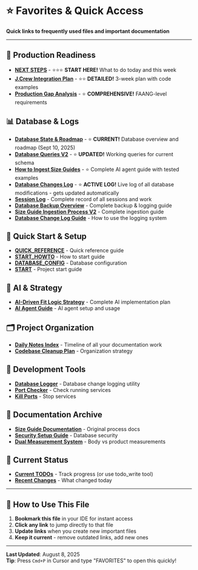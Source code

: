 # ⭐ Favorites & Quick Access

**Quick links to frequently used files and important documentation**

---

## 🚀 **Production Readiness** 

- **[NEXT STEPS](NEXT_STEPS.md)** - ⭐⭐⭐ **START HERE!** What to do today and this week
- **[J.Crew Integration Plan](JCREW_INTEGRATION_PLAN.md)** - ⭐⭐ **DETAILED!** 3-week plan with code examples
- **[Production Gap Analysis](PRODUCTION_READINESS_GAP_ANALYSIS.md)** - ⭐ **COMPREHENSIVE!** FAANG-level requirements

## 📊 **Database & Logs**

- **[Database State & Roadmap](DATABASE_STATE_2025_09_10.md)** - ⭐ **CURRENT!** Database overview and roadmap (Sept 10, 2025)
- **[Database Queries V2](DATABASE_QUERIES_V2.md)** - ⭐ **UPDATED!** Working queries for current schema
- **[How to Ingest Size Guides](howto_ingest_sizeguide.md)** - ⭐ Complete AI agent guide with tested examples
- **[Database Changes Log](dev/logs/database_changes.log)** - ⭐ **ACTIVE LOG!** Live log of all database modifications - gets updated automatically
- **[Session Log](daily-notes/2025-08-08/SESSION_LOG.md)** - Complete record of all sessions and work
- **[Database Backup Overview](daily-notes/2025-08-08/database_backup_overview.md)** - Complete backup & logging guide
- **[Size Guide Ingestion Process V2](daily-notes/2025-08-08/SIZE_GUIDE_INGESTION_COMPLETE_PROCESS_V2.md)** - Complete ingestion guide
- **[Database Change Log Guide](daily-notes/2025-08-08/DATABASE_CHANGE_LOG_GUIDE.md)** - How to use the logging system

## 🚀 **Quick Start & Setup**

- **[QUICK_REFERENCE](daily-notes/2025-07-24/QUICK_REFERENCE.md)** - Quick reference guide
- **[START_HOWTO](daily-notes/2025-07-21/START_HOWTO.md)** - How to start guide
- **[DATABASE_CONFIG](daily-notes/2025-07-21/DATABASE_CONFIG.md)** - Database configuration
- **[START](daily-notes/2025-07-21/START.md)** - Project start guide

## 🧠 **AI & Strategy**

- **[AI-Driven Fit Logic Strategy](daily-notes/2025-08-08/AI_DRIVEN_FIT_LOGIC_STRATEGY.md)** - Complete AI implementation plan
- **[AI Agent Guide](daily-notes/2025-08-07/AI_AGENT_GUIDE.md)** - AI agent setup and usage

## 🗂️ **Project Organization**

- **[Daily Notes Index](daily-notes/INDEX.md)** - Timeline of all your documentation work
- **[Codebase Cleanup Plan](daily-notes/2025-08-08/CODEBASE_CLEANUP_PLAN.md)** - Organization strategy

## 🔧 **Development Tools**

- **[Database Logger](dev/scripts/database/database_change_logger.py)** - Database change logging utility
- **[Port Checker](dev/scripts/ports/check_ports.py)** - Check running services
- **[Kill Ports](dev/scripts/ports/kill_ports.py)** - Stop services

## 📝 **Documentation Archive**

- **[Size Guide Documentation](daily-notes/2025-07-26/SIZE_GUIDE_INGESTION_COMPLETE_PROCESS.md)** - Original process docs
- **[Security Setup Guide](daily-notes/2025-08-08/SECURITY_SETUP_GUIDE.md)** - Database security
- **[Dual Measurement System](daily-notes/2025-08-08/DUAL_MEASUREMENT_SYSTEM_DESIGN.md)** - Body vs product measurements

## 🎯 **Current Status**

- **[Current TODOs](https://github.com/your-repo/issues)** - Track progress (or use todo_write tool)
- **[Recent Changes](dev/logs/database_changes.log)** - What changed today

---

## 🔖 **How to Use This File**

1. **Bookmark this file** in your IDE for instant access
2. **Click any link** to jump directly to that file
3. **Update links** when you create new important files
4. **Keep it current** - remove outdated links, add new ones

---

**Last Updated**: August 8, 2025  
**Tip**: Press `Cmd+P` in Cursor and type "FAVORITES" to open this quickly!
